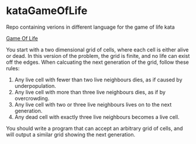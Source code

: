 kataGameOfLife
==============

Repo containing verions in different language for the game of life kata

[Game Of Life](http://codingdojo.org/kata/GameOfLife/)

You start with a two dimensional grid of cells, where each cell is either alive or dead. In this version of the problem, the grid is finite, and no life can exist off the edges. When calcuating the next generation of the grid, follow these rules:

   1. Any live cell with fewer than two live neighbours dies, as if caused by underpopulation.
   2. Any live cell with more than three live neighbours dies, as if by overcrowding.
   3. Any live cell with two or three live neighbours lives on to the next generation.
   4. Any dead cell with exactly three live neighbours becomes a live cell.
   
You should write a program that can accept an arbitrary grid of cells, and will output a similar grid showing the next generation.